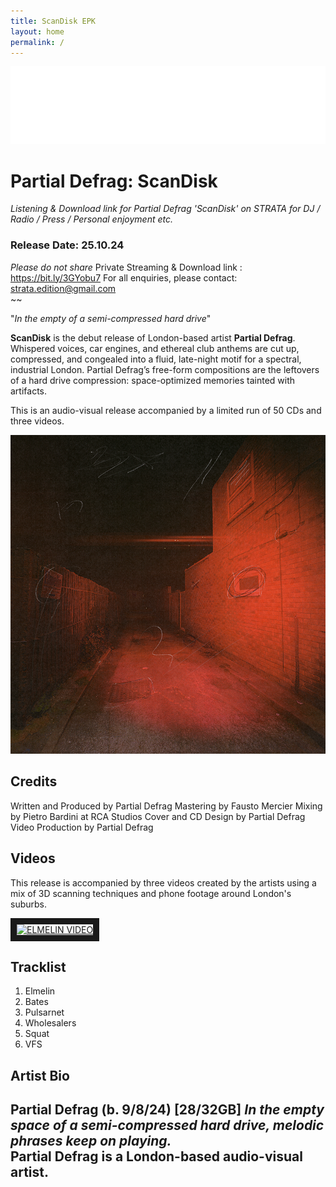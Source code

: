 ```yaml
---
title: ScanDisk EPK
layout: home
permalink: /
---
```


<img src="logo.png" alt="Strata Logo" class="centered-logo">

# Partial Defrag: ScanDisk

*Listening & Download link for Partial Defrag 'ScanDisk' on STRATA for DJ / Radio / Press / Personal enjoyment etc.*

### Release Date: 25.10.24


*Please do not share* Private Streaming & Download link : https://bit.ly/3GYobu7
For all enquiries, please contact: strata.edition@gmail.com
<br/>
~~

"*In the empty of a semi-compressed hard drive*"

**ScanDisk** is the debut release of London-based artist **Partial Defrag**. Whispered voices, car engines, and ethereal club anthems are cut up, compressed, and congealed into a fluid, late-night motif for a spectral, industrial London. Partial Defrag’s free-form compositions are the leftovers of a hard drive compression: space-optimized memories tainted with artifacts.

This is an audio-visual release accompanied by a limited run of 50 CDs and three videos.

<img src="ScanDiskWebCover.png" alt="ScanDisk Cover" class="centered-image">

## Credits
Written and Produced by Partial Defrag
Mastering by Fausto Mercier
Mixing by Pietro Bardini at RCA Studios
Cover and CD Design by Partial Defrag
Video Production by Partial Defrag

## Videos
This release is accompanied by three videos created by the artists using a mix of 3D scanning techniques and phone footage around London's suburbs.

<a href="http://www.youtube.com/watch?feature=player_embedded&v=uZPCZdTdytw
" target="_blank"><img src="http://img.youtube.com/vi/uZPCZdTdytw/0.jpg" 
alt="ELMELIN VIDEO" width="240" height="180" border="10" /></a>

## Tracklist

1. Elmelin
2. Bates
3. Pulsarnet
4. Wholesalers
5. Squat
6. VFS

## Artist Bio
Partial Defrag (b. 9/8/24) [28/32GB] 
*In the empty space of a semi-compressed hard drive, melodic phrases keep on playing.*
<br/>
Partial Defrag is a London-based audio-visual artist.
---
